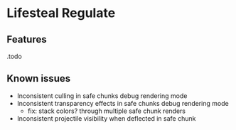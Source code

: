 # Lifesteal Regulate

## Features
.todo

## Known issues

* Inconsistent culling in safe chunks debug rendering mode
* Inconsistent transparency effects in safe chunks debug rendering mode
  * fix: stack colors? through multiple safe chunk renders
* Inconsistent projectile visibility when deflected in safe chunk